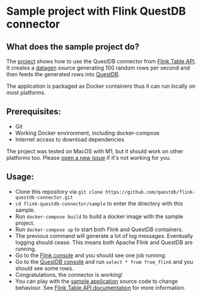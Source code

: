 # Sample project with Flink QuestDB connector
## What does the sample project do?
The [project](flink-questdb-connector/samples/datagen-to-questdb/src/main/java/io/questdb/flink/DatagenToQuestDB.java) shows how to use the QuestDB connector from [Flink Table API](https://nightlies.apache.org/flink/flink-docs-release-1.15/docs/connectors/table/overview/). It creates a [datagen](https://nightlies.apache.org/flink/flink-docs-release-1.15/docs/connectors/table/datagen/) source generating 100 random rows per second and then feeds the generated rows into [QuestDB](https://questdb.io). 

The application is packaged as Docker containers thus it can run locally on most platforms. 

## Prerequisites:
- Git
- Working Docker environment, including docker-compose
- Internet access to download dependencies

The project was tested on MacOS with M1, but it should work on other platforms too. Please [open a new issue](https://github.com/questdb/flink-questdb-connector/issues/new) if it's not working for you. 

## Usage:
- Clone this repository via `git clone https://github.com/questdb/flink-questdb-connector.git`
- `cd flink-questdb-connector/sample` to enter the directory with this sample.
- Run `docker-compose build` to build a docker image with the sample project.
- Run `docker-compose up` to start both Flink and QuestDB containers.
- The previous command will generate a lot of log messages. Eventually logging should cease. This means both Apache Flink and QuestDB are running. 
- Go to the [Flink console](http://localhost:8082/#/job/running) and you should see one job running.
- Go to the [QuestDB console](http://localhost:19000) and run `select * from from_flink` and you should see some rows.
- Congratulations, the connector is working!
- You can play with the [sample application](src/main/java/io/questdb/flink/DatagenToQuestDB.java) source code to change behaviour. See [Flink Table API documentation](https://nightlies.apache.org/flink/flink-docs-release-1.15/docs/dev/table/tableapi/) for more information. 
